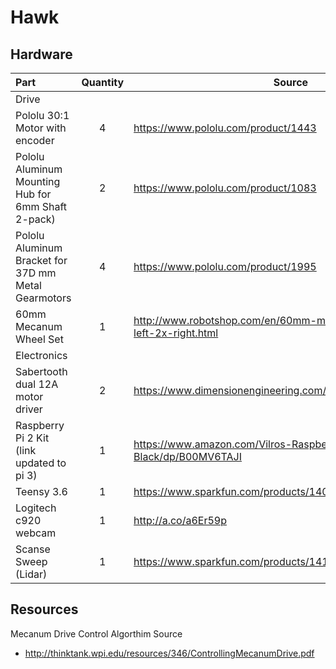 # Hawk
## Hardware
| Part          | Quantity      | Source  |
|:------------- |:-------------:| -----   |
| Drive |
| Pololu 30:1 Motor with encoder | 4 | https://www.pololu.com/product/1443 |
| Pololu Aluminum Mounting Hub for 6mm Shaft 2-pack)| 2 | https://www.pololu.com/product/1083 |
| Pololu Aluminum Bracket for 37D mm Metal Gearmotors| 4 | https://www.pololu.com/product/1995 |
| 60mm Mecanum Wheel Set | 1 | http://www.robotshop.com/en/60mm-mecanum-wheel-set-2x-left-2x-right.html |
| Electronics |
| Sabertooth dual 12A motor driver | 2 | https://www.dimensionengineering.com/products/sabertooth2x12 |
| Raspberry Pi 2 Kit (link updated to pi 3) | 1 | https://www.amazon.com/Vilros-Raspberry-Complete-Starter-Black/dp/B00MV6TAJI |
| Teensy 3.6 | 1 | https://www.sparkfun.com/products/14057 | 
| Logitech c920 webcam | 1 | http://a.co/a6Er59p |
| Scanse Sweep (Lidar) | 1 | https://www.sparkfun.com/products/14117 |


## Resources
Mecanum Drive Control Algorthim Source
  * http://thinktank.wpi.edu/resources/346/ControllingMecanumDrive.pdf
